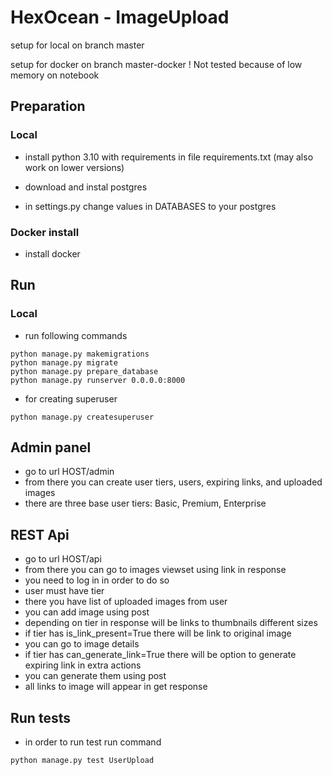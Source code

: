 # HexOcean - ImageUpload

setup for local on branch master

setup for docker on branch master-docker
! Not tested because of low memory on notebook


## Preparation

### Local

 - install python 3.10 with requirements in file requirements.txt
(may also work on lower versions)

 - download and instal postgres
 - in settings.py change values in DATABASES to your postgres

### Docker install 

 - install docker

## Run

### Local

 - run following commands
```
python manage.py makemigrations
python manage.py migrate
python manage.py prepare_database
python manage.py runserver 0.0.0.0:8000  
```

 - for creating superuser
```
python manage.py createsuperuser
```
## Admin panel
 - go to url HOST/admin
 - from there you can create user tiers, users, expiring links, and uploaded images
 - there are three base user tiers: Basic, Premium, Enterprise
## REST Api
 - go to url HOST/api
 - from there you can go to images viewset using link in response
 - you need to log in in order to do so
 - user must have tier
 - there you have list of uploaded images from user
 - you can add image using post
 - depending on tier in response will be links to thumbnails different sizes
 - if tier has is_link_present=True there will be link to original image
 - you can go to image details
 - if tier has can_generate_link=True there will be option to generate expiring link in extra actions
 - you can generate them using post
 - all links to image will appear in get response
## Run tests
 - in order to run test run command
```
python manage.py test UserUpload       
```